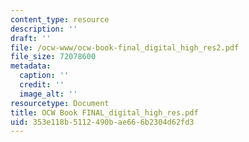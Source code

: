 ```yaml
---
content_type: resource
description: ''
draft: ''
file: /ocw-www/ocw-book-final_digital_high_res2.pdf
file_size: 72078600
metadata:
  caption: ''
  credit: ''
  image_alt: ''
resourcetype: Document
title: OCW Book FINAL_digital_high_res.pdf
uid: 353e118b-5112-490b-ae66-6b2304d62fd3
---
```

